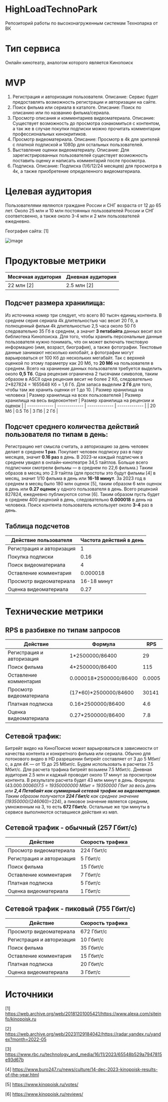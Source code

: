 # HighLoadTechnoPark
Репозиторий работы по высоконагруженным системам Технопарка от ВК

# Тип сервиса
Онлайн кинотеатр, аналогом которого является Кинопоиск 
# MVP
1) Регистрация и авторизация пользователя.
Описание: Сервис будет предоставлять возможность регистрации и авторизации на сайте.
2) Поиск фильма или сериала в каталоге.
Описание: Поиск по описанию или по названию фильма/сериала.
3) Просмотр описания и комментариев видеоматериала.
Описание: Существует возможность до просмотра ознакомиться с контентом, а так же в случае покупки подписки можно прочитать комментарии профессиональных кинокритиков.
4) Просмотр видеоматериала.
Описание: Просмотр в 4k для зрителей с платной подпиской и 1080p для остальных пользователей.
5) Выставление оценки видеоматериалу.
Описание: Для зарегистрированных пользователей существует возможность поставить оценку и написать комментарий после просмотра.
6) Подписка.
Описание: Подписка (1/6/12/24 месяцев) для просмотра в 4к, а также приобретение определенного видеоматериала.
# Целевая аудитория
Пользователями являются граждане России и СНГ возраста от 12 до 65 лет. Около 25 млн и 10 млн постоянных пользователей России и СНГ соответсвенно, а также около 3-4 млн и 2 млн пользователей ежедневно.


География сайта: [1] 


![image](https://github.com/user-attachments/assets/ebf25d48-de9a-46a1-917a-e1b4e0fcae6f)

# Продуктовые метрики

| Месячная аудитория  | Дневная аудитория |
| ------------- | ------------- | 
| 22 млн [2] | 2.5 млн [2] |


## Подсчет размера хранилища:
Из источника номер три следует, что всего 80 тысяч единиц контента. В среднем серия сериала 4k длительностью час весит 20 Гб, а полноценный фильм 4k длительностью 2,5 часа около 50 Гб следовательно 35 Гб в среднем, а значит **3 петабайта** данных весит вся библиотека Кинопоиска. 
Для того, чтобы хранить персональные данные пользователя нужно понимать, что он может включать текстовую информацию (имя, возраст, биография), а также фотографии. Текстовые данные занимают несколько килобайт, а фотографии могут варьироваться от 100 Кб до нескольких мегабайт. Так с верхней оценкой по этому параметру как 20 Мб, то **20 Мб** на пользователя в среднем.
Всего на храниение данных пользователя требуется выделить около **0,5 Тб**. 
Одна рецензия ограничена 2 тысячами символов, таким образом в ASCII одна рецензия весит не более 2 Кб, следовательно 2*827824 = 1655648 Кб = 1,6 Гб. Для запаса выделим **2 Гб** для того, чтобы там же хранить оценки от 1 до 10.
| Размер хранилища на человека | Размер хранилища на всех пользователей | Размер хранилища на весь видеоконтент | Размер хранилища на рецензии и оценок |
| ------------- | ------------- | ------------- | ------------- |
| 20 Мб | 0.5 Тб | 3 Пб | 2 Гб |


## Подсчет среднего количества действий пользователя по типам в день:

Регистрацию нет смысла считать, а авторизацию за день человек делает в среднем **1 раз**.
Покупает человек подписку раз в пару месяцев, значит **0.16 раз** в день. 
В 2023-м каждый подписчик в среднем увидел в онлайн-кинотеатре 34,5 тайтлов. Больше всего подписчики смотрели фильмы — в среднем по 22,6 фильма.) Таким образов в месяц это 2.9 тайтла (для простоты это будут фильмы [4] в месяц, значит 1/10 фильма в день или **16-18 минут**.
За 2023 год в среднем в месяц было 180 млн оценок [5], таким образом 6 млн оценок в день или **0.27 оценок** у одного пользователя в день.
Всего рецензий 827824, ежедневно публикуются сотни [6]. Таким образом пусть будет в среднем 400 рецензий в день, следовательно **0.000018** в день на человека.
Поиск контента пользователь использует около **3-4** раз в день.

## Таблица подсчетов
| Действие пользователя | Частота действий в день |
| ------------- | ------------- | 
| Регистрация и авторизация | 1 |
| Покупка подписки | 0.16 |
| Поиск видеоматериала | 4 |
| Оставление комментария | 0.000018 |
| Просмотр видеоматериала | 16-18 минут |
| Оценка видеоматериала | 0.27 |


# Технические метрики

## RPS в разбивке по типам запросов
| Действие  | Формула | RPS |
| ------------- | ------------- | ------------- |
| Регистрация и авторизация  | 1*2500000/86400  | 29  |
| Поиск фильма  | 4*2500000/86400  | 115 |
| Оставление комментария | 0.000018*2500000/86400 | 0.0005 |
| Просмотр видеоматериала  | (17*60)*2500000/84600 | 30141 |
| Платная подписка  | 0.16*2500000/86400 | 4.6 |
| Оценка видеоматериала | 0.27*2500000/86400 | 7.8 |

## Сетевой трафик:
Битрейт видео на КиноПоиске может варьироваться в зависимости от качества контента и конкретного фильма или сериала. Обычно для потокового видео в HD разрешении битрейт составляет от 3 до 5 Мбит/с, а для 4K — от 15 до 25 Мбит/с. Будем использовать в расчетах 7.5 Мбит/c.
Для расчета трафика битрейт возьмем 7.5 Мбит/c. Дневная аудитория 2.5 млн и каджый проводит около 17 минут за просмотром контента. В результате расчета будет 43 млн минут в день. Формула: (43.000.000*60)*7.5 = 19350000000 Мбит = 19350000 Гбит за весь день или **2,4 Петабайт как суммарный сетевой трафик на видеоматериал**.
Таким образом получается **224 Гбит/с** как среднее значение (19350000/(24*60*60)=224), а пиковое значение является средним, умноженным на 3, то есть **672 Гбит/с**.
Остальные же три минуты в сервисе выполняются оставшиеся действия из мвп.

## Сетевой трафик - обычный (257 Гбит/с)
| Действие  | Скорость трафика |
| ------------- | ------------- |
| Просмотр видеоматериала  | 224 Гбит/с |
| Регистрация и авторизация  | 5 Гбит/c | 
| Поиск фильма  | 15 Гбит/c | 
| Оставление комментария | 7 Гбит/c |
| Платная подписка  | 5 Гбит/c |
| Оценка видеоматериала | 1 Гбит/c|

## Сетевой трафик - пиковый  (755 Гбит/с)
| Действие  | Скорость трафика |
| ------------- | ------------- |
| Просмотр видеоматериала  | 672 Гбит/с |
| Регистрация и авторизация  | 10 Гбит/c | 
| Поиск фильма  | 35 Гбит/c | 
| Оставление комментария | 15 Гбит/c |
| Платная подписка  | 20 Гбит/c |
| Оценка видеоматериала | 3 Гбит/c |

# Источники 

[1] https://web.archive.org/web/20181201005421/https://www.alexa.com/siteinfo/kinopoisk.ru 

[2]  https://web.archive.org/web/20231129184042/https://radar.yandex.ru/yandex?month=2022-05

[3] https://www.rbc.ru/technology_and_media/16/11/2023/65548b529a7947815e93d67b

[4] https://www.buro247.ru/news/culture/14-dec-2023-kinopoisk-results-of-the-year.html

[5] https://www.kinopoisk.ru/votes/

[6] https://www.kinopoisk.ru/reviews/
